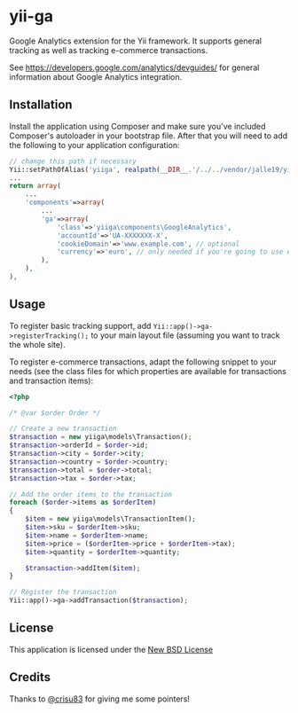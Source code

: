 yii-ga
======

Google Analytics extension for the Yii framework. It supports general tracking as well as tracking e-commerce transactions.

See https://developers.google.com/analytics/devguides/ for general information about Google Analytics integration.

Installation
------------

Install the application using Composer and make sure you've included Composer's autoloader in your bootstrap file. After that you will need to add the following to your application configuration:

```php
// change this path if necessary
Yii::setPathOfAlias('yiiga', realpath(__DIR__.'/../../vendor/jalle19/yii-ga/src/yiiga'));
...
return array(
	...
	'components'=>array(
		...
		'ga'=>array(
			'class'=>'yiiga\components\GoogleAnalytics',
			'accountId'=>'UA-XXXXXXX-X',
			'cookieDomain'=>'www.example.com', // optional
			'currency'=>'euro', // only needed if you're going to use e-commerce transactions
		),
	),
),

```

Usage
-----

To register basic tracking support, add `Yii::app()->ga->registerTracking();` to your main layout file (assuming you want to track the whole site).

To register e-commerce transactions, adapt the following snippet to your needs (see the class files for which properties are available for transactions and transaction items):

```php
<?php

/* @var $order Order */

// Create a new transaction
$transaction = new yiiga\models\Transaction();
$transaction->orderId = $order->id;
$transaction->city = $order->city;
$transaction->country = $order->country;
$transaction->total = $order->total;
$transaction->tax = $order->tax;

// Add the order items to the transaction
foreach ($order->items as $orderItem)
{
	$item = new yiiga\models\TransactionItem();
	$item->sku = $orderItem->sku;
	$item->name = $orderItem->name;
	$item->price = ($orderItem->price + $orderItem->tax);
	$item->quantity = $orderItem->quantity;

	$transaction->addItem($item);
}

// Register the transaction
Yii::app()->ga->addTransaction($transaction);

```

License
-------

This application is licensed under the [New BSD License](http://www.opensource.org/licenses/bsd-license.php)

Credits
-------

Thanks to [@crisu83](https://github.com/Crisu83/) for giving me some pointers!


